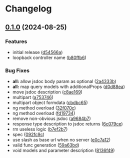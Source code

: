 # Changelog

## [0.1.0](https://github.com/MacRdy/kodgen-typescript/compare/v0.0.1...v0.1.0) (2024-08-25)


### Features

* initial release ([d54566a](https://github.com/MacRdy/kodgen-typescript/commit/d54566ac698549f4a3a74e3d6175b9ff98c7679a))
* loopback controller name ([b80ffb6](https://github.com/MacRdy/kodgen-typescript/commit/b80ffb62ae41be45107f37a382d766c4f43caf55))


### Bug Fixes

* **all:** allow jsdoc body param as optional ([2a4333b](https://github.com/MacRdy/kodgen-typescript/commit/2a4333b9ca1c63757a4a7f30fb0c6b8a23fd9f4b))
* **all:** map query models with additionalProps ([d0d88ea](https://github.com/MacRdy/kodgen-typescript/commit/d0d88eac3302d0068f79ca6c1698f56c7c309da0))
* move jsdoc description ([c8ae169](https://github.com/MacRdy/kodgen-typescript/commit/c8ae1693818018b90bb6b229419fb1f4df6fa3e2))
* multipart ([a753746](https://github.com/MacRdy/kodgen-typescript/commit/a753746251dfc02b645dddeadfa4ca2cb9687b59))
* multipart object formdata ([cbdbc65](https://github.com/MacRdy/kodgen-typescript/commit/cbdbc658a3a3bd344a689ea38dadee8edae508de))
* ng method overload ([32f070c](https://github.com/MacRdy/kodgen-typescript/commit/32f070ca0ade34fb002f52c4503d1ab06f6987cb))
* ng method overload ([fd19734](https://github.com/MacRdy/kodgen-typescript/commit/fd197346edf7d7500093a5fa44edb225c96a5b9f))
* remove non-obvious jsdoc ([a9684b7](https://github.com/MacRdy/kodgen-typescript/commit/a9684b7ccf9bc8531a5b46349dc0b7de8ed76ba3))
* response type description to jsdoc returns ([6c079ce](https://github.com/MacRdy/kodgen-typescript/commit/6c079ce9d6cdaaaa583a3f42595601dc15e23c1b))
* rm useless logic ([b7ef2b7](https://github.com/MacRdy/kodgen-typescript/commit/b7ef2b71a937bc52e194d05aa4546b9727ed52de))
* spec ([092fc9c](https://github.com/MacRdy/kodgen-typescript/commit/092fc9c6202d837d1fa651611bf701875544921c))
* use slash as base url when no server ([e0c7a12](https://github.com/MacRdy/kodgen-typescript/commit/e0c7a12040e7b20f8b86646c95a906c18c569f3e))
* valid func generation ([59a63bd](https://github.com/MacRdy/kodgen-typescript/commit/59a63bdabe32b9aef4a62aa78cf347bf067be0a3))
* void models and parameter description ([8136f49](https://github.com/MacRdy/kodgen-typescript/commit/8136f491430b610bea442959dd02ed2bd9a71956))
